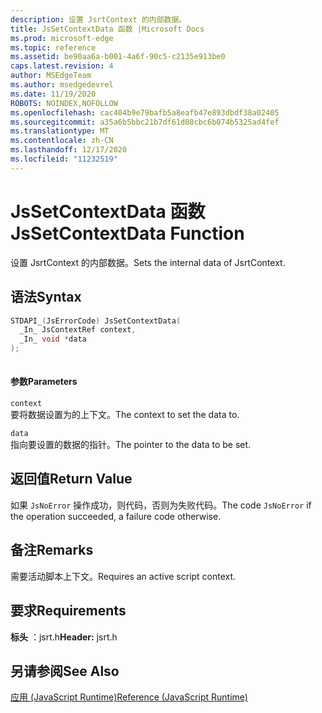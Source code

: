 ```yaml
---
description: 设置 JsrtContext 的内部数据。
title: JsSetContextData 函数 |Microsoft Docs
ms.prod: microsoft-edge
ms.topic: reference
ms.assetid: be90aa6a-b001-4a6f-90c5-c2135e913be0
caps.latest.revision: 4
author: MSEdgeTeam
ms.author: msedgedevrel
ms.date: 11/19/2020
ROBOTS: NOINDEX,NOFOLLOW
ms.openlocfilehash: cac404b9e79bafb5a8eafb47e893dbdf38a02405
ms.sourcegitcommit: a35a6b5bbc21b7df61d08cbc6b074b5325ad4fef
ms.translationtype: MT
ms.contentlocale: zh-CN
ms.lasthandoff: 12/17/2020
ms.locfileid: "11232519"
---
```

# <span data-ttu-id="89205-103">JsSetContextData 函数</span><span class="sxs-lookup"><span data-stu-id="89205-103">JsSetContextData Function</span></span>

<span data-ttu-id="89205-104">设置 JsrtContext 的内部数据。</span><span class="sxs-lookup"><span data-stu-id="89205-104">Sets the internal data of JsrtContext.</span></span>  
  
## <span data-ttu-id="89205-105">语法</span><span class="sxs-lookup"><span data-stu-id="89205-105">Syntax</span></span>  
  
```cpp  
STDAPI_(JsErrorCode) JsSetContextData(  
  _In_ JsContextRef context,  
  _In_ void *data  
);  
  
```  
  
#### <span data-ttu-id="89205-106">参数</span><span class="sxs-lookup"><span data-stu-id="89205-106">Parameters</span></span>  
 `context`  
 <span data-ttu-id="89205-107">要将数据设置为的上下文。</span><span class="sxs-lookup"><span data-stu-id="89205-107">The context to set the data to.</span></span>  
  
 `data`  
 <span data-ttu-id="89205-108">指向要设置的数据的指针。</span><span class="sxs-lookup"><span data-stu-id="89205-108">The pointer to the data to be set.</span></span>  
  
## <span data-ttu-id="89205-109">返回值</span><span class="sxs-lookup"><span data-stu-id="89205-109">Return Value</span></span>  
 <span data-ttu-id="89205-110">如果 `JsNoError` 操作成功，则代码，否则为失败代码。</span><span class="sxs-lookup"><span data-stu-id="89205-110">The code `JsNoError` if the operation succeeded, a failure code otherwise.</span></span>  
  
## <span data-ttu-id="89205-111">备注</span><span class="sxs-lookup"><span data-stu-id="89205-111">Remarks</span></span>  
 <span data-ttu-id="89205-112">需要活动脚本上下文。</span><span class="sxs-lookup"><span data-stu-id="89205-112">Requires an active script context.</span></span>  
  
## <span data-ttu-id="89205-113">要求</span><span class="sxs-lookup"><span data-stu-id="89205-113">Requirements</span></span>  
 <span data-ttu-id="89205-114">**标头** ：jsrt.h</span><span class="sxs-lookup"><span data-stu-id="89205-114">**Header:** jsrt.h</span></span>  
  
## <span data-ttu-id="89205-115">另请参阅</span><span class="sxs-lookup"><span data-stu-id="89205-115">See Also</span></span>  
 [<span data-ttu-id="89205-116">应用 (JavaScript Runtime)</span><span class="sxs-lookup"><span data-stu-id="89205-116">Reference (JavaScript Runtime)</span></span>](../chakra-hosting/reference-javascript-runtime.md)
